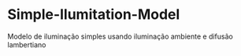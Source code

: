 # Simple-Ilumitation-Model
Modelo de iluminação simples usando iluminação ambiente e difusão lambertiano
